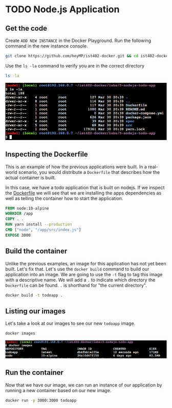 # TODO Node.js Application

## Get the code

Create `ADD NEW INSTANCE` in the Docker Playground. Run the following command in the new instance console.

```bash
git clone https://github.com/heyMP/ist402-docker.git && cd ist402-docker/labs/5-nodejs-todo-app
```

Use the `ls -la` command to verify you are in the correct directory

```bash
ls -la
```

![](/assets/nodejs-todo-app/lookaround.png)


## Inspecting the Dockerfile

This is an example of how the previous applications were built. In a real-world scenario,
you would distribute a `Dockerfile` that describes how the actual container is built.

In this case, we have a todo application that is built on nodejs. If we inspect the [Dockerfile](https://github.com/heyMP/ist402-docker/blob/master/labs/5-nodejs-todo-app/Dockerfile)
we will see that we are installing the apps dependencies as well as telling the container how to
start the application.

```Dockerfile
FROM node:10-alpine
WORKDIR /app
COPY . .
RUN yarn install --production
CMD ["node", "/app/src/index.js"]
EXPOSE 3000
```

## Build the container

Unlike the previous examples, an image for this application has not yet been built. Let's fix that. Let's use the `docker build` command to build our application into an image. We are going to use the `-t` flag to tag this image with a descriptive name.  We will add a `.` to indicate which directory the `Dockerfile` can be found.  `.` is shorthand for "the current directory".

```bash
docker build -t todoapp .
```

## Listing our images

Let's take a look at our images to see our new `todoapp` image.

```bash
docker images
```

![](/assets/nodejs-todo-app/images.png)

## Run the container

Now that we have our image, we can run an instance of our application by running a new container based on our new image.

```bash
docker run -p 3000:3000 todoapp
```